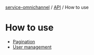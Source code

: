 [service-omnichannel](../../../README.md) / [API](../README.md) / How to use

# How to use

- [Pagination](./pagination.md)
- [User management](./user-management.md)
